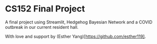 # CS152 Final Project

A final project using Streamlit, Hedgehog Bayesian Network and a COVID outbreak in our current resident hall.

With love and support by (Esther Yang)[https://github.com/esther119].